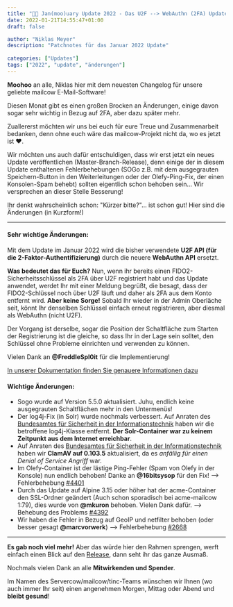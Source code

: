 ```yaml
---
title: "📰🐄 Jan(moo)uary Update 2022 - Das U2F --> WebAuthn (2FA) Update | Änderungen"
date: 2022-01-21T14:55:47+01:00
draft: false

author: "Niklas Meyer"
description: "Patchnotes für das Januar 2022 Update"
  
categories: ["Updates"]
tags: ["2022", "update", "änderungen"]
---
```


**Moohoo** an alle, Niklas hier mit dem neuesten Changelog für unsere geliebte mailcow E-Mail-Software!

Diesen Monat gibt es einen großen Brocken an Änderungen, einige davon sogar sehr wichtig in Bezug auf 2FA, aber dazu später mehr.

Zuallererst möchten wir uns bei euch für eure Treue und Zusammenarbeit bedanken, denn ohne euch wäre das mailcow-Projekt nicht da, wo es jetzt ist ❤️.

Wir möchten uns auch dafür entschuldigen, dass wir erst jetzt ein neues Update veröffentlichen (Master-Branch-Release), denn einige der in diesem Update enthaltenen Fehlerbehebungen (SOGo z.B. mit dem ausgegrauten Speichern-Button in den Weiterleitungen oder der Olefy-Ping-Fix, der einen Konsolen-Spam behebt) sollten eigentlich schon behoben sein... Wir versprechen an dieser Stelle Besserung!

Ihr denkt wahrscheinlich schon: "Kürzer bitte?"... ist schon gut! Hier sind die Änderungen (in Kurzform!)

---
#### Sehr wichtige Änderungen:
Mit dem Update im Januar 2022 wird die bisher verwendete **U2F API (für die 2-Faktor-Authentifizierung)** durch die neuere **WebAuthn API** ersetzt.

**Was bedeutet das für Euch?**
Nun, wenn ihr bereits einen FIDO2-Sicherheitsschlüssel als 2FA über U2F registriert habt und das Update anwendet, werdet Ihr mit einer Meldung begrüßt, die besagt, dass der FIDO2-Schlüssel noch über U2F läuft und daher als 2FA aus dem Konto entfernt wird. **Aber keine Sorge!** Sobald Ihr wieder in der Admin Oberläche seit, könnt Ihr denselben Schlüssel einfach erneut registrieren, aber diesmal als WebAuthn (nicht U2F).

Der Vorgang ist derselbe, sogar die Position der Schaltfläche zum Starten der Registrierung ist die gleiche, so dass Ihr in der Lage sein solltet, den Schlüssel ohne Probleme einrichten und verwenden zu können.

Vielen Dank an **@FreddleSpl0it** für die Implementierung!

[In unserer Dokumentation finden Sie genauere Informationen dazu](https://mailcow.github.io/mailcow-dockerized-docs/de/manual-guides/mailcow-UI/u_e-mailcow_ui-tfa/ "In unserer Dokumentation findet Ihr genauere Informationen dazu.")

#### Wichtige Änderungen:
- Sogo wurde auf Version 5.5.0 aktualisiert. Juhu, endlich keine ausgegrauten Schaltflächen mehr in den Untermenüs!
- Der log4j-Fix (in Solr) wurde nochmals verbessert. Auf Anraten des [Bundesamtes für Sicherheit in der Informationstechnik](https://www.bsi.bund.de/SharedDocs/Warnmeldungen/DE/CB/2022/01/warnmeldung_cb-k21-1264_update_20.html "Bundesamt für Sicherheit in der Informationstechnik") haben wir die betroffene log4j-Klasse entfernt. **Der Solr-Container war zu keinem Zeitpunkt aus dem Internet erreichbar**.
- Auf Anraten des [Bundesamtes für Sicherheit in der Informationstechnik](https://www.bsi.bund.de/SharedDocs/Warnmeldungen/DE/TW/2022/01/warnmeldung_tw-t22-0012.html) haben wir **ClamAV auf 0.103.5** aktualisiert, da es *anfällig für einen Denial of Service Angriff* war.
- Im Olefy-Container ist der lästige Ping-Fehler (Spam von Olefy in der Konsole) nun endlich behoben! Danke an **@16bitsysop** für den Fix! --> Fehlerbehebung [#4401](https://github.com/mailcow/mailcow-dockerized/issues/4401 "#4401")
- Durch das Update auf Alpine 3.15 oder höher hat der acme-Container den SSL-Ordner geändert (Auch schon sporadisch bei acme-mailcow 1:79), dies wurde von **@mkuron** behoben. Vielen Dank dafür. --> Behebung des Problems [#4392](https://github.com/mailcow/mailcow-dockerized/issues/4392 "#4392")
- Wir haben die Fehler in Bezug auf GeoIP und netfilter behoben (oder besser gesagt **@marcvorwerk**) --> Fehlerbehebung [#2668](https://github.com/mailcow/mailcow-dockerized/issues/2668 "#2668")

---

**Es gab noch viel mehr!** Aber das würde hier den Rahmen sprengen, werft einfach einen Blick auf den [Release](https://github.com/mailcow/mailcow-dockerized/releases/tag/2022-01), dann seht ihr das ganze Ausmaß.

Nochmals vielen Dank an alle **Mitwirkenden und Spender**.

Im Namen des Servercow/mailcow/tinc-Teams wünschen wir Ihnen (wo auch immer Ihr seit) einen angenehmen Morgen, Mittag oder Abend und **bleibt gesund**!

